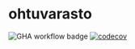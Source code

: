 # ohtuvarasto

![GHA workflow badge](https://github.com/mluukkai/ohtuvarasto/workflows/CI/badge.svg) [![codecov](https://codecov.io/gh/mluukkai/ohtuvarasto/branch/main/graph/badge.svg?token=HLHGkP7oag)](https://codecov.io/gh/mluukkai/ohtuvarasto)
